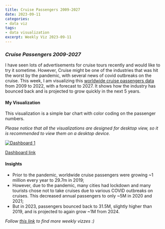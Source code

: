 ```yaml
---
title: Cruise Passengers 2009-2027
date: 2023-09-11
categories:
- data viz
tags:
- data visualization
excerpt: Weekly Viz 2023-09-11
---
```


### *Cruise Passengers 2009-2027*

I have seen lots of advertisements for cruise tours recently and would like to try it sometime. However, Cruise might be one of the industries that was hit the worst by the pandemic, with several news of covid outbreaks on the cruise. This week, I am visualizing this [worldwide cruise passengers data](https://www.statista.com/statistics/385445/number-of-passengers-of-the-cruise-industry-worldwide/) from 2009 to 2022, with a forecast to 2027. It shows how the industry has bounced back and is projected to grow quickly in the next 5 years.  

#### My Visualization

This visualization is a simple bar chart with color coding on the passenger numbers.      

*Please notice that all the visualizations are designed for desktop view, so it is recommended to view them on a desktop device.*  

<div class='tableauPlaceholder' id='viz1694495204526' style='position: relative'>
  <noscript><a href='#'>
    <img alt='Dashboard 1 ' src='https:&#47;&#47;public.tableau.com&#47;static&#47;images&#47;20&#47;20230911CruisePassengers2009-2027&#47;Dashboard1&#47;1_rss.png' style='border: none' />
  </a></noscript>
  <object class='tableauViz'  style='display:none;'>
    <param name='host_url' value='https%3A%2F%2Fpublic.tableau.com%2F' />
    <param name='embed_code_version' value='3' />
    <param name='site_root' value='' />
    <param name='name' value='20230911CruisePassengers2009-2027&#47;Dashboard1' />
    <param name='tabs' value='no' />
    <param name='toolbar' value='yes' />
    <param name='static_image' value='https:&#47;&#47;public.tableau.com&#47;static&#47;images&#47;20&#47;20230911CruisePassengers2009-2027&#47;Dashboard1&#47;1.png' />
    <param name='animate_transition' value='yes' />
    <param name='display_static_image' value='yes' />
    <param name='display_spinner' value='yes' />
    <param name='display_overlay' value='yes' />
    <param name='display_count' value='yes' />
    <param name='language' value='en-US' />
    <param name='filter' value='publish=yes' />
  </object></div>            
  <script type='text/javascript'>          
    var divElement = document.getElementById('viz1694495204526');      
    var vizElement = divElement.getElementsByTagName('object')[0];             
    if ( divElement.offsetWidth > 800 ) { vizElement.style.width='800px';vizElement.style.height='627px';} else if ( divElement.offsetWidth > 500 ) { vizElement.style.width='800px';vizElement.style.height='627px';} else { vizElement.style.width='100%';vizElement.style.height='727px';}        
    var scriptElement = document.createElement('script');          
    scriptElement.src = 'https://public.tableau.com/javascripts/api/viz_v1.js';        
    vizElement.parentNode.insertBefore(scriptElement, vizElement);         
  </script>  

[Dashboard link](https://public.tableau.com/views/20230911CruisePassengers2009-2027/Dashboard1?:language=en-US&publish=yes&:display_count=n&:origin=viz_share_link)
  
#### Insights
* Prior to the pandemic, worldwide cruise passengers were growing ~1 million every year to 29.7m in 2019;
* However, due to the pandemic, many cities had lockdown and many tourists chose not to take cruises due to various COVID outbreaks on cruises. This decreased annual passengers to only ~5M in 2020 and 2021;
* But in 2023, passengers bounced back to 31.5M, slightly higher than 2019, and is projected to again grow ~1M from 2024.   
  
*Follow [this link](https://yudong-94.github.io/personal-website/project/WeeklyViz2023/) to find more weekly vizzes :)*
